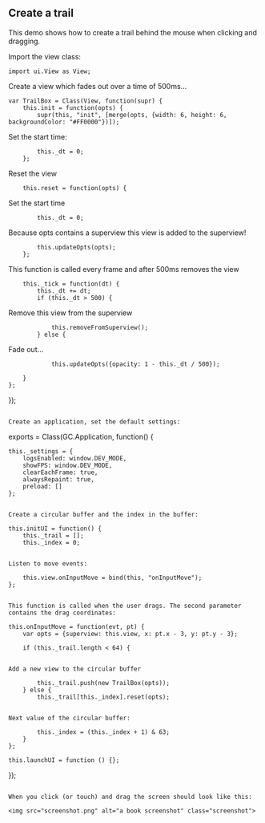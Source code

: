 ## Create a trail

This demo shows how to create a trail behind the mouse when clicking and dragging.

Import the view class:
~~~
import ui.View as View;
~~~

Create a view which fades out over a time of 500ms...

~~~
var TrailBox = Class(View, function(supr) {
    this.init = function(opts) {
        supr(this, "init", [merge(opts, {width: 6, height: 6, backgroundColor: "#FF0000"})]);
~~~

Set the start time:

~~~
        this._dt = 0;
    };
~~~

Reset the view
~~~
    this.reset = function(opts) {
~~~
Set the start time
~~~
        this._dt = 0;
~~~
Because opts contains a superview this view is added to the superview!
~~~
        this.updateOpts(opts);
	};
~~~

This function is called every frame and after 500ms removes the view
~~~
    this._tick = function(dt) {
        this._dt += dt;
        if (this._dt > 500) {
~~~
Remove this view from the superview
~~~
            this.removeFromSuperview();
        } else {
~~~
Fade out...
~~~
            this.updateOpts({opacity: 1 - this._dt / 500});
~~~
        }
    };
});
~~~

Create an application, set the default settings:
~~~
exports = Class(GC.Application, function() {

    this._settings = {
        logsEnabled: window.DEV_MODE,
        showFPS: window.DEV_MODE,
        clearEachFrame: true,
        alwaysRepaint: true,
        preload: []
    };
~~~

Create a circular buffer and the index in the buffer:

~~~
    this.initUI = function() {
        this._trail = [];
        this._index = 0;
~~~

Listen to move events:

~~~
        this.view.onInputMove = bind(this, "onInputMove");
    };
~~~

This function is called when the user drags. The second parameter contains the drag coordinates:
~~~
    this.onInputMove = function(evt, pt) {
        var opts = {superview: this.view, x: pt.x - 3, y: pt.y - 3};

        if (this._trail.length < 64) {
~~~

Add a new view to the circular buffer

~~~
            this._trail.push(new TrailBox(opts));
        } else {
            this._trail[this._index].reset(opts);
~~~

Next value of the circular buffer:
~~~
            this._index = (this._index + 1) & 63;
        }
    };

    this.launchUI = function () {};
});
~~~

When you click (or touch) and drag the screen should look like this:

<img src="screenshot.png" alt="a book screenshot" class="screenshot">